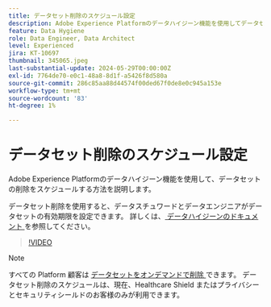 ```yaml
---
title: データセット削除のスケジュール設定
description: Adobe Experience Platformのデータハイジーン機能を使用してデータセットを削除する方法を説明します。
feature: Data Hygiene
role: Data Engineer, Data Architect
level: Experienced
jira: KT-10697
thumbnail: 345065.jpeg
last-substantial-update: 2024-05-29T00:00:00Z
exl-id: 7764de70-e0c1-48a8-8d1f-a5426f8d580a
source-git-commit: 286c85aa88d44574f00ded67f0de8e0c945a153e
workflow-type: tm+mt
source-wordcount: '83'
ht-degree: 1%

---
```


# データセット削除のスケジュール設定

Adobe Experience Platformのデータハイジーン機能を使用して、データセットの削除をスケジュールする方法を説明します。

データセット削除を使用すると、データスチュワードとデータエンジニアがデータセットの有効期限を設定できます。 詳しくは、[ データハイジーンのドキュメント ](https://experienceleague.adobe.com/docs/experience-platform/hygiene/home.html?lang=ja) を参照してください。


>[!VIDEO](https://video.tv.adobe.com/v/3430305?learn=on&enablevpops&captions=jpn)

>[!NOTE]
>
> すべての Platform 顧客は [ データセットをオンデマンドで削除 ](https://experienceleague.adobe.com/docs/experience-platform/catalog/datasets/user-guide.html?lang=ja#delete) できます。 データセット削除のスケジュールは、現在、Healthcare Shield またはプライバシーとセキュリティシールドのお客様のみが利用できます。
